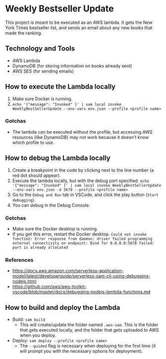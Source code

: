 # Weekly Bestseller Update

This project is meant to be executed as an AWS lambda.
It gets the New York Times bestseller list, and sends an email about any new books that made the ranking.

## Technology and Tools
* AWS Lambda
* DynamoDB (for storing information on books already sent)
* AWS SES (for sending emails)

## How to execute the Lambda locally
1. Make sure Docker is running.
2. `echo '{"message": "Invoked" }' | sam local invoke WeeklyBestSellerUpdate --env-vars env.json --profile <profile name>`

### Gotchas
* The lambda can be executed without the profile, but accessing AWS resources (like DynamoDB) may not work because it doesn't know which profile to use.

## How to debug the Lambda locally
1. Create a breakpoint in the code by clicking next to the line number (a red dot should appear).
2. Execute the lambda locally, but with the debug port specified.
`echo '{"message": "Invoked" }' | sam local invoke WeeklyBestSellerUpdate --env-vars env.json -d 5678 --profile <profile name>`
3. Go to the `Debug and Run` tab in VSCode, and click the play button (`Start debugging`).
4. You can debug in the Debug Console.

### Gotchas
* Make sure the Docker desktop is running.
* If you get this error, restart the Docker desktop. `Could not invoke function: Error response from daemon: driver failed programming external connectivity on endpoint: Bind for 0.0.0.0:5678 failed: port is already allocated`

### References
* https://docs.aws.amazon.com/serverless-application-model/latest/developerguide/serverless-sam-cli-using-debugging-nodejs.html
* https://github.com/aws/aws-toolkit-vscode/blob/master/docs/debugging-nodejs-lambda-functions.md

## How to build and deploy the Lambda
* Build: `sam build`
  * This will create/update the folder named `.aws-sam`. This is the folder that gets executed locally, and the folder that gets uploaded to AWS when you deploy.
* Deploy: `sam deploy --profile <profile name>`
  * The `--guided` flag is necessary when deploying for the first time (it will prompt you with the necessary options for deployment).
